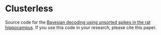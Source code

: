 # Clusterless

Source code for the [Bayesian decoding using unsorted spikes in the rat hippocampus](https://www.ncbi.nlm.nih.gov/pmc/articles/PMC3921373/).
If you use this code in your research, please cite this paper.
